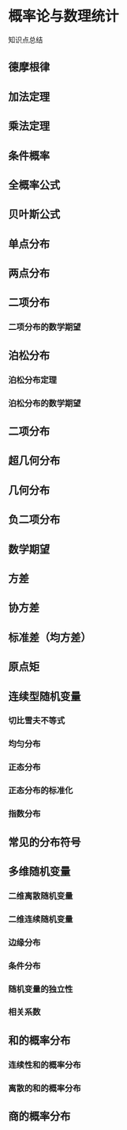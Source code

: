 # 概率论与数理统计

知识点总结

## 德摩根律

## 加法定理

## 乘法定理

## 条件概率

## 全概率公式

## 贝叶斯公式

## 单点分布

## 两点分布

## 二项分布

### 二项分布的数学期望

## 泊松分布

### 泊松分布定理

### 泊松分布的数学期望

## 二项分布

## 超几何分布

## 几何分布

## 负二项分布

## 数学期望

## 方差

## 协方差

## 标准差（均方差）

## 原点矩

## 连续型随机变量

### 切比雪夫不等式

### 均匀分布

### 正态分布

### 正态分布的标准化

### 指数分布



## 常见的分布符号

## 多维随机变量

### 二维离散随机变量

### 二维连续随机变量

### 边缘分布

### 条件分布

### 随机变量的独立性

### 相关系数

## 和的概率分布

### 连续性和的概率分布

### 离散的和的概率分布

## 商的概率分布